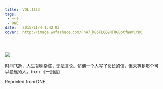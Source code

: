 ```yaml
---
title:	VOL.1123
tags:
 - 一个
 - ONE
date:	2015/11/4 1:42:03
cover:	http://image.wufazhuce.com/Fn47_k86FLQD2NTRG8otfaaWCYD0

---
```

![](http://image.wufazhuce.com/Fn47_k86FLQD2NTRG8otfaaWCYD0)
---

时间飞逝，人生百味杂陈，无法言说。仿佛一个人写了长长的信，但未等到那个可以投递的人。from 《一封信》
 
Reprinted from ONE
